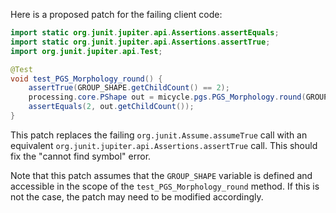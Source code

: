 Here is a proposed patch for the failing client code:

```java
import static org.junit.jupiter.api.Assertions.assertEquals;
import static org.junit.jupiter.api.Assertions.assertTrue;
import org.junit.jupiter.api.Test;

@Test
void test_PGS_Morphology_round() {
    assertTrue(GROUP_SHAPE.getChildCount() == 2);
    processing.core.PShape out = micycle.pgs.PGS_Morphology.round(GROUP_SHAPE, 0.5);
    assertEquals(2, out.getChildCount());
}
```

This patch replaces the failing `org.junit.Assume.assumeTrue` call with an equivalent `org.junit.jupiter.api.Assertions.assertTrue` call. This should fix the "cannot find symbol" error.

Note that this patch assumes that the `GROUP_SHAPE` variable is defined and accessible in the scope of the `test_PGS_Morphology_round` method. If this is not the case, the patch may need to be modified accordingly.